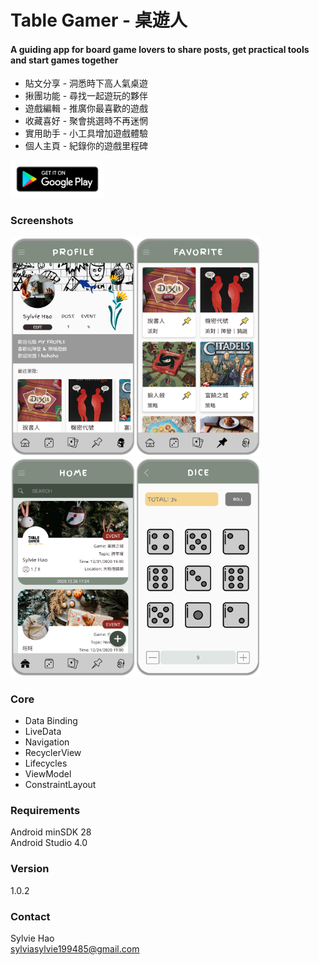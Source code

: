 # Table Gamer - 桌遊人
#### A guiding app for board game lovers to share posts, get practical tools and start games together

- 貼文分享 - 洞悉時下高人氣桌遊
- 揪團功能 - 尋找一起遊玩的夥伴
- 遊戲編輯 - 推廣你最喜歡的遊戲
- 收藏喜好 - 聚會挑選時不再迷惘
- 實用助手 - 小工具增加遊戲體驗
- 個人主頁 - 紀錄你的遊戲里程碑


<a href="https://play.google.com/store/apps/details?id=com.sylvie.boardgameguide"><img width="150" height="60" alt="google" src=Get-It-On-Google-Play-PNG-Photos.png/></a>

### Screenshots
<img width="200" height="350" src=game1.png/><img width="200" height="350" src=game2.png/><img width="200" height="350" src=game3.png/><img width="200" height="350" src=game4.png/>

### Core
- Data Binding
- LiveData
- Navigation
- RecyclerView
- Lifecycles
- ViewModel
- ConstraintLayout

### Requirements
Android minSDK 28 <br>
Android Studio 4.0 </br>

### Version
1.0.2

### Contact
Sylvie Hao<br>
sylviasylvie199485@gmail.com</br>
